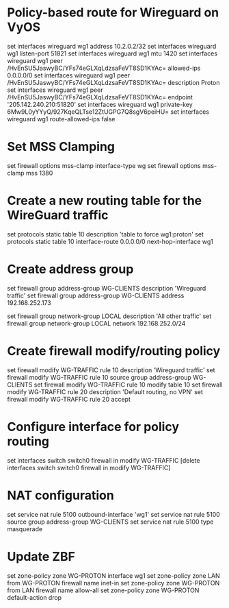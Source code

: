 # Policy-based route for Wireguard on VyOS

set interfaces wireguard wg1 address 10.2.0.2/32
set interfaces wireguard wg1 listen-port 51821
set interfaces wireguard wg1 mtu 1420
set interfaces wireguard wg1 peer /HvEnSU5JaswyBC/YFs74eGLXqLdzsaFeVT8SD1KYAc= allowed-ips 0.0.0.0/0
set interfaces wireguard wg1 peer /HvEnSU5JaswyBC/YFs74eGLXqLdzsaFeVT8SD1KYAc= description Proton
set interfaces wireguard wg1 peer /HvEnSU5JaswyBC/YFs74eGLXqLdzsaFeVT8SD1KYAc= endpoint '205.142.240.210:51820'
set interfaces wireguard wg1 private-key 6Mw9L0yYYyQ/927KqeQLTse12ZtUGPG7Q8sgV6peiHU=
set interfaces wireguard wg1 route-allowed-ips false

# Set MSS Clamping
set firewall options mss-clamp interface-type wg
set firewall options mss-clamp mss 1380

# Create a new routing table for the WireGuard traffic
set protocols static table 10 description 'table to force wg1:proton'
set protocols static table 10 interface-route 0.0.0.0/0 next-hop-interface wg1

# Create address group
set firewall group address-group WG-CLIENTS description 'Wireguard traffic'
set firewall group address-group WG-CLIENTS address 192.168.252.173

set firewall group network-group LOCAL description 'All other traffic'
set firewall group network-group LOCAL network 192.168.252.0/24

# Create firewall modify/routing policy
set firewall modify WG-TRAFFIC rule 10 description 'Wireguard traffic'
set firewall modify WG-TRAFFIC rule 10 source group address-group WG-CLIENTS
set firewall modify WG-TRAFFIC rule 10 modify table 10
set firewall modify WG-TRAFFIC rule 20 description 'Default routing, no VPN'
set firewall modify WG-TRAFFIC rule 20 accept

# Configure interface for policy routing
set interfaces switch switch0 firewall in modify WG-TRAFFIC
[delete interfaces switch switch0 firewall in modify WG-TRAFFIC]

# NAT configuration
set service nat rule 5100 outbound-interface 'wg1'
set service nat rule 5100 source group address-group WG-CLIENTS
set service nat rule 5100 type masquerade

# Update ZBF
set zone-policy zone WG-PROTON interface wg1
set zone-policy zone LAN from WG-PROTON firewall name inet-in
set zone-policy zone WG-PROTON from LAN firewall name allow-all
set zone-policy zone WG-PROTON default-action drop
